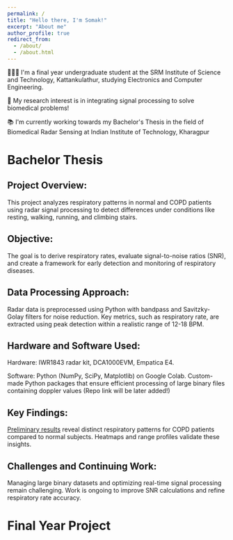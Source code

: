 ```yaml
---
permalink: /
title: "Hello there, I'm Somak!"
excerpt: "About me"
author_profile: true
redirect_from: 
  - /about/
  - /about.html
---
```




👨🏻‍💻 I'm a final year undergraduate student at the SRM Institute of Science and Technology, Kattankulathur, studying Electronics and Computer Engineering.

🔬 My research interest is in integrating signal processing to solve biomedical problems!

📚 I'm currently working towards my Bachelor's Thesis in the field of Biomedical Radar Sensing at Indian Institute of Technology, Kharagpur

# Bachelor Thesis 
## Project Overview:
This project analyzes respiratory patterns in normal and COPD patients using radar signal processing to detect differences under conditions like resting, walking, running, and climbing stairs.

## Objective:
The goal is to derive respiratory rates, evaluate signal-to-noise ratios (SNR), and create a framework for early detection and monitoring of respiratory diseases.

## Data Processing Approach:
Radar data is preprocessed using Python with bandpass and Savitzky-Golay filters for noise reduction. Key metrics, such as respiratory rate, are extracted using peak detection within a realistic range of 12-18 BPM.

## Hardware and Software Used:

Hardware: IWR1843 radar kit, DCA1000EVM, Empatica E4.

Software: Python (NumPy, SciPy, Matplotlib) on Google Colab.
          Custom-made Python packages that ensure efficient processing of large binary files containing doppler values (Repo link will be later added!)

## Key Findings:
[Preliminary results](https://drive.google.com/file/d/1G6Jy-EOB2NYpfBtVolBYQ0lGKT9mMzh5/view) reveal distinct respiratory patterns for COPD patients compared to normal subjects. Heatmaps and range profiles validate these insights.

## Challenges and Continuing Work:
Managing large binary datasets and optimizing real-time signal processing remain challenging. Work is ongoing to improve SNR calculations and refine respiratory rate accuracy.

# Final Year Project





